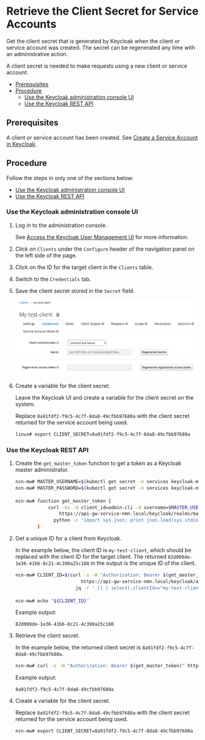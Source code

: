 # Retrieve the Client Secret for Service Accounts

Get the client secret that is generated by Keycloak when the client or service account was created. The secret can be regenerated any time with an administrative action.

A client secret is needed to make requests using a new client or service account.

- [Prerequisites](#prerequisites)
- [Procedure](#procedure)
  - [Use the Keycloak administration console UI](#use-the-keycloak-administration-console-ui)
  - [Use the Keycloak REST API](#use-the-keycloak-rest-api)

## Prerequisites

A client or service account has been created. See [Create a Service Account in Keycloak](Create_a_Service_Account_in_Keycloak.md).

## Procedure

Follow the steps in only one of the sections below:

- [Use the Keycloak administration console UI](#use-the-keycloak-administration-console-ui)
- [Use the Keycloak REST API](#use-the-keycloak-rest-api)

### Use the Keycloak administration console UI

1. Log in to the administration console.

    See [Access the Keycloak User Management UI](Access_the_Keycloak_User_Management_UI.md) for more information.

1. Click on `Clients` under the `Configure` header of the navigation panel on the left side of the page.

1. Click on the ID for the target client in the `Clients` table.

1. Switch to the `Credentials` tab.

1. Save the client secret stored in the `Secret` field.

    ![Keycloak Client Secret](../../img/operations/Keycloak_Client_Secret.png "Keycloak Client Secret")

1. Create a variable for the client secret.

    Leave the Keycloak UI and create a variable for the client secret on the system.

    Replace `8a91fdf2-f9c5-4c7f-8da8-49cfbb97680a` with the client secret returned for the service account being used.

    ```bash
    linux# export CLIENT_SECRET=8a91fdf2-f9c5-4c7f-8da8-49cfbb97680a
    ```

### Use the Keycloak REST API

1. Create the `get_master_token` function to get a token as a Keycloak master administrator.

    ```bash
    ncn-mw# MASTER_USERNAME=$(kubectl get secret -n services keycloak-master-admin-auth -ojsonpath='{.data.user}' | base64 -d)
    ncn-mw# MASTER_PASSWORD=$(kubectl get secret -n services keycloak-master-admin-auth -ojsonpath='{.data.password}' | base64 -d)

    ncn-mw# function get_master_token {
                curl -ks -d client_id=admin-cli -d username=$MASTER_USERNAME -d password=$MASTER_PASSWORD -d grant_type=password \
                    https://api-gw-service-nmn.local/keycloak/realms/master/protocol/openid-connect/token | \
                  python -c "import sys.json; print json.load(sys.stdin)['access_token']"
            }
    ```

1. Get a unique ID for a client from Keycloak.

    In the example below, the client ID is `my-test-client`, which should be replaced with the client ID for the target client.
    The returned `82d009de-1e36-41b6-8c21-4c390a25c188` in the output is the unique ID of the client.

    ```bash
    ncn-mw# CLIENT_ID=$(curl -s -H "Authorization: Bearer $(get_master_token)" \
                            https://api-gw-service-nmn.local/keycloak/admin/realms/shasta/clients | \
                          jq -r '.[] | select(.clientId=="my-test-client").id')

    ncn-mw# echo "${CLIENT_ID}"
    ```

    Example output:

    ```text
    82d009de-1e36-41b6-8c21-4c390a25c188
    ```

1. Retrieve the client secret.

    In the example below, the returned client secret is `8a91fdf2-f9c5-4c7f-8da8-49cfbb97680a`.

    ```bash
    ncn-mw# curl -s -H "Authorization: Bearer $(get_master_token)" https://api-gw-service-nmn.local/keycloak/admin/realms/shasta/clients/$CLIENT_ID/client-secret | jq -r .value
    ```

    Example output:

    ```text
    8a91fdf2-f9c5-4c7f-8da8-49cfbb97680a
    ```

1. Create a variable for the client secret.

    Replace `8a91fdf2-f9c5-4c7f-8da8-49cfbb97680a` with the client secret returned for the service account being used.

    ```bash
    ncn-mw# export CLIENT_SECRET=8a91fdf2-f9c5-4c7f-8da8-49cfbb97680a
    ```
